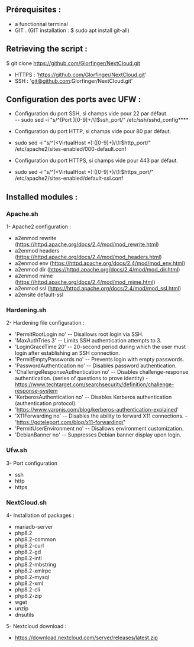 ## Prérequisites : 
* a functionnal terminal
* GIT . (GIT installation : $ sudo apt install git-all)

## Retrieving the script : 

$ git clone https://github.com/Glorfinger/NextCloud.git

* HTTPS : 'https://github.com/Glorfinger/NextCloud.git'
* SSH : 'git@github.com:Glorfinger/NextCloud.git'

## Configuration des ports avec UFW : 
* Configuration du port SSH, si champs vide pour 22 par défaut.  
-- sudo sed -i "s/^\(Port \)[0-9]\+/\1$ssh_port/" /etc/ssh/sshd_config****

* Configuration du port HTTP, si champs vide pour 80 par défaut.  
- sudo sed -i "s/^\(<VirtualHost \*\):\([0-9]\+\)/\1:$http_port/" /etc/apache2/sites-enabled/000-default.conf

* Configuration du port HTTPS, si champs vide pour 443 par défaut.  
- sudo sed -i "s/^\(<VirtualHost \*\):\([0-9]\+\)/\1:$https_port/" /etc/apache2/sites-enabled/default-ssl.conf  


## Installed modules :

### Apache.sh
1- Apache2 configuration :
 * a2enmod rewrite (https://httpd.apache.org/docs/2.4/mod/mod_rewrite.html)
 * a2enmod headers (https://httpd.apache.org/docs/2.4/mod/mod_headers.html)
 * a2enmod env (https://httpd.apache.org/docs/2.4/mod/mod_env.html)
 * a2enmod dir (https://httpd.apache.org/docs/2.4/mod/mod_dir.html)
 * a2enmod mime (https://httpd.apache.org/docs/2.4/mod/mod_mime.html)
 * a2enmod ssl (https://httpd.apache.org/docs/2.4/mod/mod_ssl.html)
 * a2ensite default-ssl

### Hardening.sh
2- Hardening file configuration :
  * 'PermitRootLogin no' -- Disallows root login via SSH.
  * 'MaxAuthTries 3' -- Limits SSH authentication attempts to 3.
  * 'LoginGraceTime 20' -- 20-second period during which the user must login after establishing an SSH connection.
  * 'PermitEmptyPasswords no' -- Prevents login with empty passwords.
  * 'PasswordAuthentication no' -- Disables password authentication.
  * 'ChallengeResponseAuthentication no' -- Disables challenge-response authentication. (series of questions to prove identity) - https://www.techtarget.com/searchsecurity/definition/challenge-response-system
  * 'KerberosAuthentication no' -- Disables Kerberos authentication (authentication protocol).  
  * 'https://www.varonis.com/blog/kerberos-authentication-explained'
  * 'X11Forwarding no' -- Disables the ability to forward X11 connections. - 'https://goteleport.com/blog/x11-forwarding/'
  * 'PermitUserEnvironment no' -- Disallows environment customization.
  * 'DebianBanner no' -- Suppresses Debian banner display upon login.


### Ufw.sh
3- Port configuration
   * ssh
   * http
   * https

### NextCloud.sh
4- Installation of packages :
   * mariadb-server
   * php8.2
   * php8.2-common
   * php8.2-curl
   * php8.2-gd
   * php8.2-intl
   * php8.2-mbstring
   * php8.2-xmlrpc
   * php8.2-mysql
   * php8.2-xml
   * php8.2-cli
   * php8.2-zip
   * wget
   * unzip
   * dnsutils
     
 5- Nextcloud download :
   * https://download.nextcloud.com/server/releases/latest.zip
     
